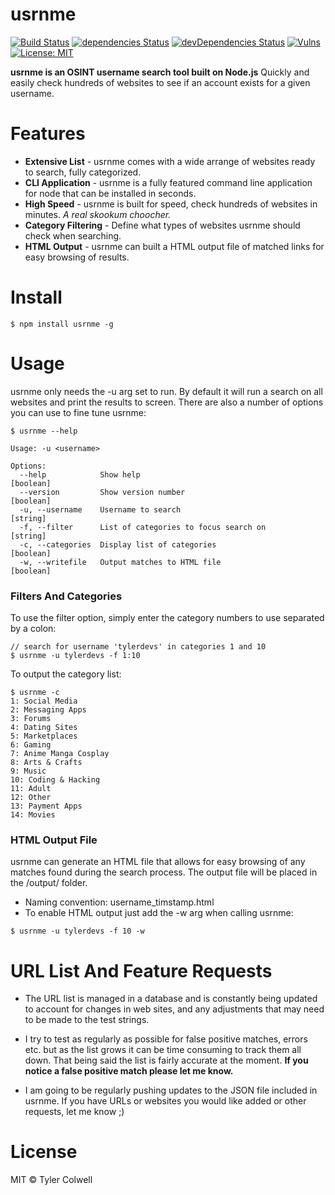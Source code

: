 # usrnme

[![Build Status](https://travis-ci.com/tylerdevs/usrnme.svg?branch=master)](https://travis-ci.com/tylerdevs/usrnme) [![dependencies Status](https://david-dm.org/tylerdevs/usrnme/status.svg)](https://david-dm.org/tylerdevs/usrnme) [![devDependencies Status](https://david-dm.org/tylerdevs/usrnme/dev-status.svg)](https://david-dm.org/tylerdevs/usrnme?type=dev) [![Vulns](https://snyk.io/test/github/tylerdevs/usrnme/badge.svg)](https://snyk.io/test/github/tylerdevs/usrnme) [![License: MIT](https://img.shields.io/badge/License-MIT-blue.svg)](https://opensource.org/licenses/MIT)

**usrnme is an OSINT username search tool built on Node.js**
Quickly and easily check hundreds of websites to see if an account exists for a given username.

# Features

* **Extensive List** - usrnme comes with a wide arrange of websites ready to search, fully categorized.
* **CLI Application** - usrnme is a fully featured command line application for node that can be installed in seconds.
* **High Speed** - usrnme is built for speed, check hundreds of websites in minutes. *A real skookum choocher.*
* **Category Filtering** - Define what types of websites usrnme should check when searching.
* **HTML Output** - usrnme can built a HTML output file of matched links for easy browsing of results.

# Install

```
$ npm install usrnme -g
```

# Usage

usrnme only needs the -u arg set to run. By default it will run a search on all websites and print the results to screen. There are also a number of options you can use to fine tune usrnme:
```
$ usrnme --help

Usage: -u <username>

Options:
  --help            Show help                                          [boolean]
  --version         Show version number                                [boolean]
  -u, --username    Username to search                                  [string]
  -f, --filter      List of categories to focus search on               [string]
  -c, --categories  Display list of categories                         [boolean]
  -w, --writefile   Output matches to HTML file                        [boolean]
```

### Filters And Categories

To use the filter option, simply enter the category numbers to use separated by a colon:
```
// search for username 'tylerdevs' in categories 1 and 10
$ usrnme -u tylerdevs -f 1:10
```
To output the category list:
```
$ usrnme -c
1: Social Media
2: Messaging Apps
3: Forums
4: Dating Sites
5: Marketplaces
6: Gaming
7: Anime Manga Cosplay
8: Arts & Crafts
9: Music
10: Coding & Hacking
11: Adult
12: Other
13: Payment Apps
14: Movies
```

### HTML Output File

usrnme can generate an HTML file that allows for easy browsing of any matches found during the search process. The output file will be placed in the /output/ folder.

- Naming convention: username_timstamp.html
- To enable HTML output just add the -w arg when calling usrnme:

```
$ usrnme -u tylerdevs -f 10 -w
```

# URL List And Feature Requests

- The URL list is managed in a database and is constantly being updated to account for changes in web sites, and any adjustments that may need to be made to the test strings.

- I try to test as regularly as possible for false positive matches, errors etc. but as the list grows it can be time consuming to track them all down. That being said the list is fairly accurate at the moment. **If you notice a false positive match please let me know.**
- I am going to be regularly pushing updates to the JSON file included in usrnme. If you have URLs or websites you would like added or other requests, let me know ;)

# License

MIT © Tyler Colwell 
